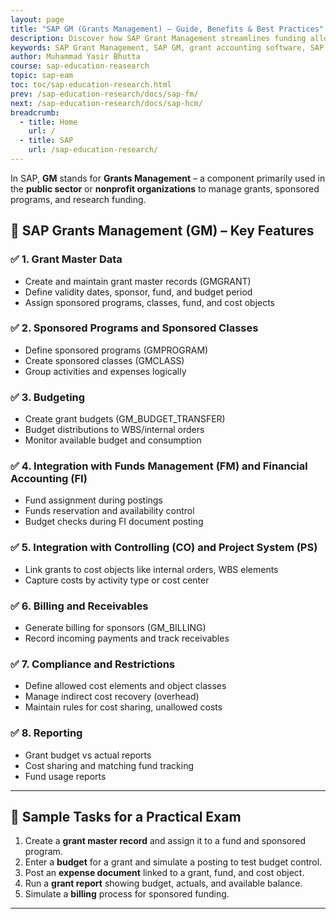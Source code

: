 ```yaml
---
layout: page
title: "SAP GM (Grants Management) – Guide, Benefits & Best Practices"
description: Discover how SAP Grant Management streamlines funding allocation, compliance, and reporting for nonprofits & research institutions. Learn key features, integration with SAP FM, and implementation best practices.
keywords: SAP Grant Management, SAP GM, grant accounting software, SAP for nonprofits, research funding management, SAP fund tracking, grant compliance SAP, SAP GM vs FM, SAP GM implementation, SAP GM reports, award management system, SAP GM certification, SAP GM training, nonprofit ERP solutions, SAP GM best practices  
author: Muhammad Yasir Bhutta
course: sap-education-reasearch
topic: sap-eam
toc: toc/sap-education-research.html
prev: /sap-education-research/docs/sap-fm/
next: /sap-education-research/docs/sap-hcm/
breadcrumb:
  - title: Home
    url: /
  - title: SAP
    url: /sap-education-research/
---
```


In SAP, **GM** stands for **Grants Management** – a component primarily used in the **public sector** or **nonprofit organizations** to manage grants, sponsored programs, and research funding.

## 📘 **SAP Grants Management (GM) – Key Features**

### ✅ 1. **Grant Master Data**

* Create and maintain grant master records (GMGRANT)
* Define validity dates, sponsor, fund, and budget period
* Assign sponsored programs, classes, fund, and cost objects

### ✅ 2. **Sponsored Programs and Sponsored Classes**

* Define sponsored programs (GMPROGRAM)
* Create sponsored classes (GMCLASS)
* Group activities and expenses logically

### ✅ 3. **Budgeting**

* Create grant budgets (GM\_BUDGET\_TRANSFER)
* Budget distributions to WBS/internal orders
* Monitor available budget and consumption

### ✅ 4. **Integration with Funds Management (FM) and Financial Accounting (FI)**

* Fund assignment during postings
* Funds reservation and availability control
* Budget checks during FI document posting

### ✅ 5. **Integration with Controlling (CO) and Project System (PS)**

* Link grants to cost objects like internal orders, WBS elements
* Capture costs by activity type or cost center

### ✅ 6. **Billing and Receivables**

* Generate billing for sponsors (GM\_BILLING)
* Record incoming payments and track receivables

### ✅ 7. **Compliance and Restrictions**

* Define allowed cost elements and object classes
* Manage indirect cost recovery (overhead)
* Maintain rules for cost sharing, unallowed costs

### ✅ 8. **Reporting**

* Grant budget vs actual reports
* Cost sharing and matching fund tracking
* Fund usage reports

---

## 🧪 **Sample Tasks for a Practical Exam**

1. Create a **grant master record** and assign it to a fund and sponsored program.
2. Enter a **budget** for a grant and simulate a posting to test budget control.
3. Post an **expense document** linked to a grant, fund, and cost object.
4. Run a **grant report** showing budget, actuals, and available balance.
5. Simulate a **billing** process for sponsored funding.

---
